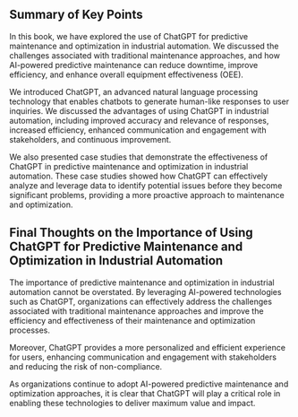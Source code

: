 
Summary of Key Points
---------------------

In this book, we have explored the use of ChatGPT for predictive maintenance and optimization in industrial automation. We discussed the challenges associated with traditional maintenance approaches, and how AI-powered predictive maintenance can reduce downtime, improve efficiency, and enhance overall equipment effectiveness (OEE).

We introduced ChatGPT, an advanced natural language processing technology that enables chatbots to generate human-like responses to user inquiries. We discussed the advantages of using ChatGPT in industrial automation, including improved accuracy and relevance of responses, increased efficiency, enhanced communication and engagement with stakeholders, and continuous improvement.

We also presented case studies that demonstrate the effectiveness of ChatGPT in predictive maintenance and optimization in industrial automation. These case studies showed how ChatGPT can effectively analyze and leverage data to identify potential issues before they become significant problems, providing a more proactive approach to maintenance and optimization.

Final Thoughts on the Importance of Using ChatGPT for Predictive Maintenance and Optimization in Industrial Automation
----------------------------------------------------------------------------------------------------------------------

The importance of predictive maintenance and optimization in industrial automation cannot be overstated. By leveraging AI-powered technologies such as ChatGPT, organizations can effectively address the challenges associated with traditional maintenance approaches and improve the efficiency and effectiveness of their maintenance and optimization processes.

Moreover, ChatGPT provides a more personalized and efficient experience for users, enhancing communication and engagement with stakeholders and reducing the risk of non-compliance.

As organizations continue to adopt AI-powered predictive maintenance and optimization approaches, it is clear that ChatGPT will play a critical role in enabling these technologies to deliver maximum value and impact.
